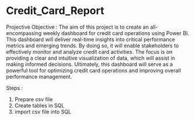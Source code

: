 # Credit_Card_Report
Projective Objective : The aim of this project is to create an all-encompassing weekly dashboard for credit card operations using Power BI. This dashboard will deliver real-time insights into critical performance metrics and emerging trends. By doing so, it will enable stakeholders to effectively monitor and analyze credit card activities. The focus is on providing a clear and intuitive visualization of data, which will assist in making informed decisions. Ultimately, this dashboard will serve as a powerful tool for optimizing credit card operations and improving overall performance management.

Steps :
1. Prepare csv file 
2. Create tables in SQL
3. import csv file into SQL

   
